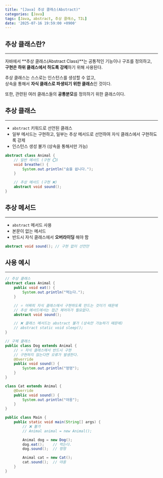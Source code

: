 ```yaml
---
title: "[Java] 추상 클래스(Abstract)"
categories: [Java]
tags: [Java, abstract, 추상 클래스, TIL]
date: '2025-07-16 19:59:00 +0900'
---
```


## 추상 클래스란?

---

자바에서 **추상 클래스(Abstract Class)**는 공통적인 기능이나 구조를 정의하고,   
**구현은 하위 클래스에서 하도록 강제**하기 위해 사용된다.   
   
추상 클래스는 스스로는 인스턴스를 생성할 수 없고,   
상속을 통해서 **자식 클래스로 파생되기 위한 클래스**인 것이다.   
   
또한, 관련된 여러 클래스들의 **공통분모**를 정의하기 위한 클래스이다.

## 추상 클래스

---

- `abstract` 키워드로 선언된 클래스
- 일부 메서드는 구현하고, 일부는 추상 메서드로 선언하여 자식 클래스에서 구현하도록 강제
- 인스턴스 생성 불가 (상속을 통해서만 가능)

```java
abstract class Animal {
    // 일반 메서드 (구현 ⭕️)
    void breathe() {
        System.out.println("숨을 쉽니다.");
    }

    // 추상 메서드 (구현 ❌)
    abstract void sound();
}
```

## 추상 메서드

---

- `abstract` 메서드 사용
- 본문이 없는 메서드
- 반드시 자식 클래스에서 **오버라이딩** 해야 함

```java
abstract void sound(); // 구현 없이 선언만
```

## 사용 예시

---

```java
// 추상 클래스
abstract class Animal {
    public void eat() {
        System.out.println("먹는다.");
    }

    // ⭐️ 어짜피 자식 클래스에서 구현하도록 만드는 것이기 때문에
    // 추상 메서드에서는 접근 제어자가 필요없다.
    abstract void sound();

    // ❌ 클래스 메서드는 abstract 불가 (상속만 가능하기 때문에)
    // abstract static void sleep();
}
```

```java
// 구체 클래스
public class Dog extends Animal {
    // ⭐️ 자식 클래스에서 반드시 구현
    // 구현하지 않는다면 오류가 발생한다.
    @Override
    public void sound() {
        System.out.println("멍멍");
    }
}

class Cat extends Animal {
    @Override
    public void sound() {
        System.out.println("야옹");
    }
}
```

```java
public class Main {
    public static void main(String[] args) {
        // ❌ 불가
        // Animal animal = new Animal();

        Animal dog = new Dog();
        dog.eat();    // 먹는다.
        dog.sound();  // 멍멍

        Animal cat = new Cat();
        cat.sound();  // 야옹
    }
}
```